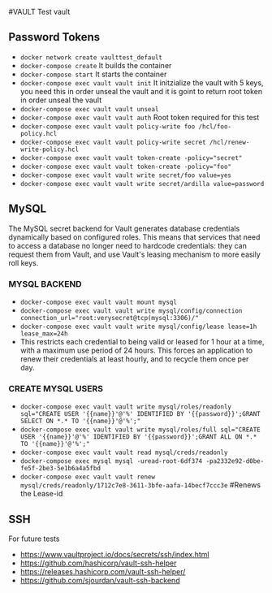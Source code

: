 #VAULT
Test vault
## Password Tokens
- `docker network create vaulttest_default`
- `docker-compose create` It builds the container
- `docker-compose start` It starts the container
- `docker-compose exec vault vault init` It initzialize the vault with 5 keys, you need this in order unseal the vault and it is goint to return root token in order unseal the vault
- `docker-compose exec vault vault unseal`
- `docker-compose exec vault vault auth` Root token required for this test
- `docker-compose exec vault vault policy-write foo /hcl/foo-policy.hcl`
- `docker-compose exec vault vault policy-write secret /hcl/renew-write-policy.hcl`
- `docker-compose exec vault vault token-create -policy="secret"`
- `docker-compose exec vault vault token-create -policy="foo"`
- `docker-compose exec vault vault write secret/foo value=yes`
- `docker-compose exec vault vault write secret/ardilla value=password`

## MySQL
The MySQL secret backend for Vault generates database credentials dynamically based on configured roles. This means that services that need to access a database no longer need to hardcode credentials: they can request them from Vault, and use Vault's leasing mechanism to more easily roll keys.

### MYSQL BACKEND
- `docker-compose exec vault vault mount mysql`
- `docker-compose exec vault vault write mysql/config/connection connection_url="root:verysecret@tcp(mysql:3306)/"`
- `docker-compose exec vault vault write mysql/config/lease lease=1h lease_max=24h`
- This restricts each credential to being valid or leased for 1 hour at a time, with a maximum use period of 24 hours. This forces an application to renew their credentials at least hourly, and to recycle them once per day.

### CREATE MYSQL USERS
- `docker-compose exec vault vault write mysql/roles/readonly sql="CREATE USER '{{name}}'@'%' IDENTIFIED BY '{{password}}';GRANT SELECT ON *.* TO '{{name}}'@'%';"`
- `docker-compose exec vault vault write mysql/roles/full sql="CREATE USER '{{name}}'@'%' IDENTIFIED BY '{{password}}';GRANT ALL ON *.* TO '{{name}}'@'%';"`
- `docker-compose exec vault vault read mysql/creds/readonly`
- `docker-compose exec mysql mysql -uread-root-6df374 -pa2332e92-d0be-fe5f-2be3-5e1b6a4a5fbd`
- `docker-compose exec vault vault renew mysql/creds/readonly/1712c7e8-3611-3bfe-aafa-14becf7ccc3e` #Renews the Lease-id

## SSH
For future tests
- https://www.vaultproject.io/docs/secrets/ssh/index.html
- https://github.com/hashicorp/vault-ssh-helper
- https://releases.hashicorp.com/vault-ssh-helper/
- https://github.com/sjourdan/vault-ssh-backend


